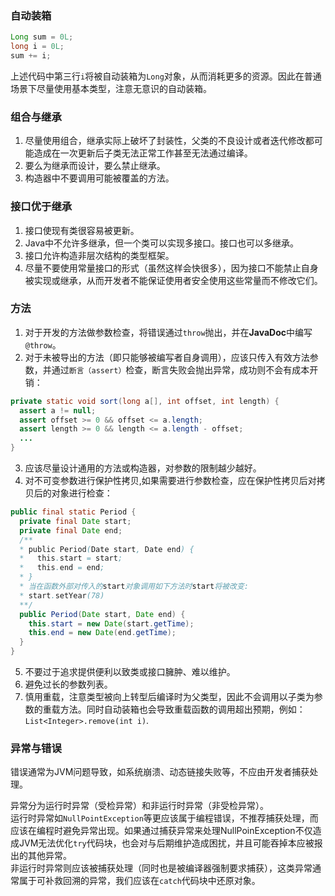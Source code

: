 ### 自动装箱

``` java
Long sum = 0L;
long i = 0L;
sum += i;
```
上述代码中第三行`i`将被自动装箱为`Long`对象，从而消耗更多的资源。因此在普通场景下尽量使用基本类型，注意无意识的自动装箱。

### 组合与继承
1. 尽量使用组合，继承实际上破坏了封装性，父类的不良设计或者迭代修改都可能造成在一次更新后子类无法正常工作甚至无法通过编译。
2. 要么为继承而设计，要么禁止继承。
3. 构造器中不要调用可能被覆盖的方法。

### 接口优于继承
1. 接口使现有类很容易被更新。
2. Java中不允许多继承，但一个类可以实现多接口。接口也可以多继承。
3. 接口允许构造非层次结构的类型框架。
4. 尽量不要使用常量接口的形式（虽然这样会快很多），因为接口不能禁止自身被实现或继承，从而开发者不能保证使用者安全使用这些常量而不修改它们。

### 方法
1. 对于开发的方法做参数检查，将错误通过`throw`抛出，并在**JavaDoc**中编写`@throw`。
2. 对于未被导出的方法（即只能够被编写者自身调用），应该只传入有效方法参数，并通过`断言（assert）`检查，断言失败会抛出异常，成功则不会有成本开销：

``` java
private static void sort(long a[], int offset, int length) {
  assert a != null;
  assert offset >= 0 && offset <= a.length;
  assert length >= 0 && length <= a.length - offset;
  ...
}
```

3. 应该尽量设计通用的方法或构造器，对参数的限制越少越好。
4. 对不可变参数进行保护性拷贝,如果需要进行参数检查，应在保护性拷贝后对拷贝后的对象进行检查：

``` java
public final static Period {
  private final Date start;
  private final Date end;
  /**
  * public Period(Date start, Date end) {
  *   this.start = start;
  *   this.end = end;
  * }
  * 当在函数外部对传入的start对象调用如下方法时start将被改变:
  * start.setYear(78)
  **/
  public Period(Date start, Date end) {
    this.start = new Date(start.getTime);
    this.end = new Date(end.getTime);
  }
}
```
5. 不要过于追求提供便利以致类或接口臃肿、难以维护。
6. 避免过长的参数列表。
7. 慎用重载，注意类型被向上转型后编译时为父类型，因此不会调用以子类为参数的重载方法。同时自动装箱也会导致重载函数的调用超出预期，例如：`List<Integer>.remove(int i)`.

### 异常与错误
错误通常为JVM问题导致，如系统崩溃、动态链接失败等，不应由开发者捕获处理。


异常分为运行时异常（受检异常）和非运行时异常（非受检异常）。  
运行时异常如`NullPointException`等更应该属于编程错误，不推荐捕获处理，而应该在编程时避免异常出现。如果通过捕获异常来处理NullPoinException不仅造成JVM无法优化`try`代码块，也会对与后期维护造成困扰，并且可能吞掉本应被报出的其他异常。  
非运行时异常则应该被捕获处理（同时也是被编译器强制要求捕获），这类异常通常属于可补救回溯的异常，我们应该在`catch`代码块中还原对象。
